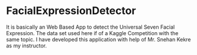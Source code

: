 # FacialExpressionDetector

It is basically an Web Based App to detect the Universal Seven Facial Expression.
The data set used here if of a Kaggle Competition with the same topic.
I have developed this application with help of Mr. Snehan Kekre as my instructor.

